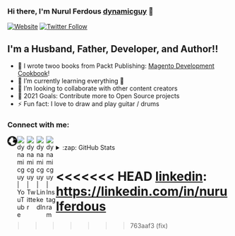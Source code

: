 ### Hi there, I'm Nurul Ferdous [dynamicguy][website] 👋

[![Website](https://img.shields.io/website?label=dynamicguy.com&style=for-the-badge&url=https%3A%2F%2Fdynamicguy.com)](https://dynamicguy.com)
[![Twitter Follow](https://img.shields.io/twitter/follow/ferdous?color=1DA1F2&logo=twitter&style=for-the-badge)](https://twitter.com/intent/follow?original_referer=https%3A%2F%2Fgithub.com%2Fdynamicguy&screen_name=ferdous)

## I'm a Husband, Father, Developer, and Author!!

- 🔭 I wrote twoo books from Packt Publishing: [Magento Development Cookbook][book]!
- 🌱 I’m currently learning everything 🤣
- 👯 I’m looking to collaborate with other content creators
- 🥅 2021 Goals: Contribute more to Open Source projects
- ⚡ Fun fact: I love to draw and play guitar / drums

### Connect with me:

[<img align="left" alt="dynamicguy.com" width="22px" src="https://raw.githubusercontent.com/iconic/open-iconic/master/svg/globe.svg" />][website]
[<img align="left" alt="dynamicguy | YouTube" width="22px" src="https://cdn.jsdelivr.net/npm/simple-icons@v3/icons/youtube.svg" />][youtube]
[<img align="left" alt="dynamicguy | Twitter" width="22px" src="https://cdn.jsdelivr.net/npm/simple-icons@v3/icons/twitter.svg" />][twitter]
[<img align="left" alt="dynamicguy | LinkedIn" width="22px" src="https://cdn.jsdelivr.net/npm/simple-icons@v3/icons/linkedin.svg" />][linkedin]
[<img align="left" alt="dynamicguy | Instagram" width="22px" src="https://cdn.jsdelivr.net/npm/simple-icons@v3/icons/instagram.svg" />][instagram]

<br />

<details>
  <summary>:zap: GitHub Stats</summary>

  <img align="left" alt="dynamicguy's GitHub Stats" src="https://github-readme-stats.vercel.app/api?username=dynamicguy&show_icons=true&theme=radical" />

</details>

[website]: https://dynamicguy.com
[book]: https://www.amazon.com/s?k=Nurul+Ferdous
[twitter]: https://twitter.com/ferdous
[youtube]: https://youtube.com/NurulFerdous
[instagram]: https://instagram.com/dynamicguy
<<<<<<< HEAD
[linkedin]: https://linkedin.com/in/nurulferdous
=======
[linkedin]: https://linkedin.com/in/nurulferdous
>>>>>>> 763aaf3 (fix)
